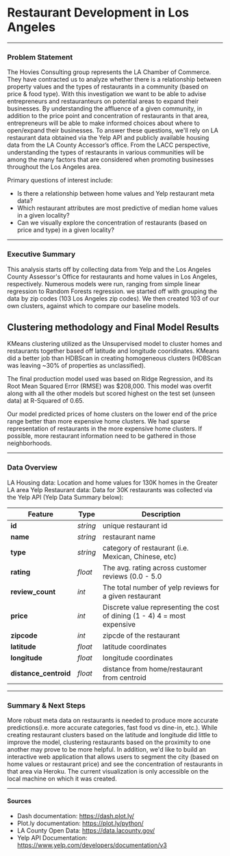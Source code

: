 #  Restaurant Development in Los Angeles

---

### Problem Statement


The Hovies Consulting group represents the LA Chamber of Commerce. They have contracted us to analyze whether there is a relationship between property values and the types of restaurants in a community (based on price & food type). With this investigation we want to be able to advise entrepreneurs and restauranteurs on potential areas to expand their businesses. By understanding the affluence of a given community, in addition to the price point and concentration of restaurants in that area, entrepreneurs will be able to make informed choices about where to open/expand their businesses. To answer these questions, we'll rely on LA restaurant data obtained via the Yelp API and publicly available housing data from the LA County Accessor’s office. From the LACC perspective, understanding the types of restaurants in various communities will be among the many factors that are considered when promoting businesses throughout the Los Angeles area.

Primary questions of interest include:

- Is there a relationship between home values and Yelp restaurant meta data?
- Which restaurant attributes are most predictive of median home values in a given locality?
- Can we visually explore the concentration of restaurants (based on price and type) in a given locality?

---

### Executive Summary

This analysis starts off by collecting data from Yelp and the Los Angeles County Assessor's Office for restaurants and home values in Los Angeles, respectively. Numerous models were run, ranging from simple linear regression to Random Forests regression. we started off with grouping the data by zip codes (103 Los Angeles zip codes). We then created 103 of our own clusters, against which to compare our baseline models. 

## Clustering methodology and Final Model Results
KMeans clustering  utilized as the Unsupervised model to cluster homes and restaurants together based off latitude and longitude cooridinates. KMeans did a better job than HDBScan in creating homogeneous clusters (HDBScan was leaving ~30% of properties as unclassified).

The final production model used was based on Ridge Regression, and its Root Mean Squared Error (RMSE) was $208,000. This model was overfit along with all the other models but scored highest on the test set (unseen data) at R-Squared of 0.65.

Our model predicted prices of home clusters on the lower end of the price range better than more expensive home clusters. We had sparse representation of restaurants in the more expensive home clusters. If possible, more restaurant information need to be gathered in those neighborhoods.

---

### Data Overview

LA Housing data: Location and home values for 130K homes in the Greater LA area
Yelp Restaurant data: Data for 30K restaurants was collected via the Yelp API (Yelp Data Summary below):

|Feature|Type|Description|
|---|---|---|
|**id**|*string*|unique restaurant id|
|**name**|*string*|restaurant name|
|**type**|*string*|category of restaurant (i.e. Mexican, Chinese, etc)|
|**rating**|*float*|The avg. rating across customer reviews (0.0 - 5.0|
|**review_count**|*int*|The total number of yelp reviews for a given restaurant|
|**price**|*int*|Discrete value representing the cost of dining (1 - 4) 4 = most expensive|
|**zipcode**|*int*|zipcde of the restaurant|
|**latitude**|*float*|latitude coordinates|
|**longitude**|*float*|longitude coordinates|
|**distance_centroid**|*float*|distance from home/restaurant from centroid|

---

### Summary & Next Steps
More robust meta data on restaurants is needed to produce more accurate predictions(i.e. more accurate categories, fast food vs dine-in, etc.). While creating restaurant clusters based on the latitude and longitude did little to improve the model, clustering restaurants based on the proximity to one another may prove to be more helpful. In addition, we'd like to build an interactive web application that allows users to segment the city (based on home values or restaurant price) and see the concentration of restaurants in that area via Heroku. The current visualization is only accessible on the local machine on which it was created.

---

#### Sources
- Dash documentation: https://dash.plot.ly/  
- Plot.ly documentation: https://plot.ly/python/
- LA County Open Data: https://data.lacounty.gov/
- Yelp API Documentation: https://www.yelp.com/developers/documentation/v3
